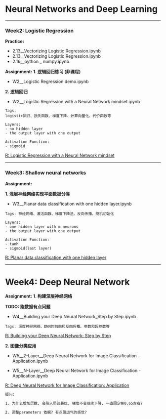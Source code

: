 
# Neural Networks and Deep Learning

***

### Week2: Logistic Regression
**Practice:**
- 2.13__Vectorizing Logistic Regression.ipynb
- 2.13__Vectorizing Logistic Regression.ipynb
- 2.16__python _ numpy.ipynb

**Assignment:**
**1. 逻辑回归练习 (非课程)**
- W2__Logistic Regression demo.ipynb

**2. 逻辑回归**
- W2__Logistic Regression with a Neural Network mindset.ipynb

```
Tags:
logistic回归、损失函数、梯度下降、计算向量化、代价函数等

Layers:
- no hidden layer
- the output layer with one output

Activation Function:
- sigmoid
```
[R: Logistic Regression with a Neural Network mindset](https://github.com/enggen/Deep-Learning-Coursera/blob/master/Neural%20Networks%20and%20Deep%20Learning/Logistic%20Regression%20with%20a%20Neural%20Network%20mindset.ipynb)

***

### Week3: Shallow neural networks
**Assignment:**

**1. 浅层神经网络实现平面数据分类**

- W3__Planar data classification with one hidden layer.ipynb

```
Tags: 神经网络、激活函数、梯度下降法、反向传播、随机初始化

Layers:
- one hidden layer with m neurons
- the output layer with one output

Activation Function:
- tanh
- sigmoid(last layer)
```
[R: Planar data classification with one hidden layer](https://github.com/Kulbear/deep-learning-coursera/blob/master/Neural%20Networks%20and%20Deep%20Learning/Planar%20data%20classification%20with%20one%20hidden%20layer.ipynb)

***

# Week4: Deep Neural Network

**Assignment:**
**1. 构建深层神经网络**

**TODO: 跑数据有点问题**
- W4__Building your Deep Neural Network_Step by Step.ipynb

```
Tags: 深度神经网络、DNN的前向和反向传播、参数和超参数等
```

[R: Building your Deep Neural Network: Step by Step](https://github.com/Kulbear/deep-learning-coursera/blob/master/Neural%20Networks%20and%20Deep%20Learning/Building%20your%20Deep%20Neural%20Network%20-%20Step%20by%20Step.ipynb)


**2. 图像分类应用**

- W5__2-Layer__Deep Neural Network for Image Classification - Application.ipynb

- W5__N-Layer__Deep Neural Network for Image Classification - Application.ipynb


[R: Deep Neural Network for Image Classification: Application](https://github.com/Kulbear/deep-learning-coursera/blob/master/Neural%20Networks%20and%20Deep%20Learning/Deep%20Neural%20Network%20-%20Application.ipynb)


```html
疑问:

1. 为什么增加层数, 会陷入局部最优, 梯度不会继续下降, 一直固定在0.65左右?

2. 调整parameters 依据? 有点碰运气的感觉?
```